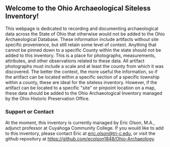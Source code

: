 ## Welcome to the Ohio Archaeological Siteless Inventory!

This webpage is dedicated to recording and documenting archaeological data across the State of Ohio that otherwise would not be added to the Ohio Archaeological Database. These information include artifacts without site specific provenience, but still retain some level of context. Anything that cannot be pinned down to a specific County within the state should not be added to this inventory. This is a place for photographs, measurements, attributes, and other observations related to these data. All artifact photographs must include a scale and at least the county from which it was discovered. The better the context, the more useful the information, so if the artifact can be located within a specific section of a specific township within a county, these are ideal for the siteless inventory. However, if the artifact can be located to a specific "site" or pinpoint location on a map, these data should be added to the Ohio Archaeological Inventory managed by the Ohio Historic Preservation Office. 


### Support or Contact

At the moment, this inventory is currently managed by Eric Olson, M.A., adjunct professor at Cuyahoga Community College. If you would like to add to this inventory, please contact Eric at eric.olson@tri-c.edu, or visit the github repository at https://github.com/ecolson1848/Ohio-Archaeology. 
